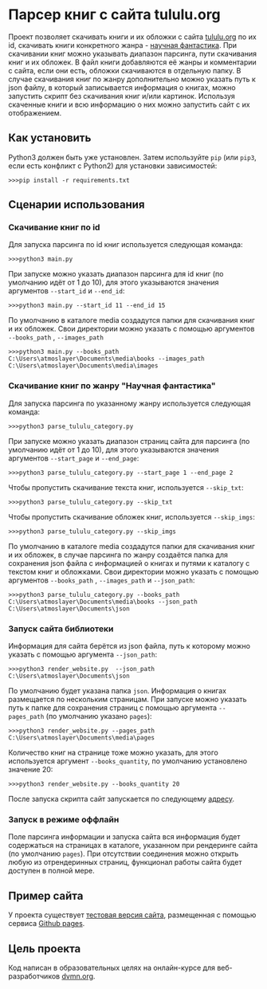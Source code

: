 # Парсер книг с сайта tululu.org
Проект позволяет скачивать книги и их обложки с сайта [tululu.org](https://tululu.org/) по их id, скачивать книги конкретного жанра -
[научная фантастика](https://tululu.org/l55).
При скачивании книг можно указывать диапазон парсинга, пути скачивания книг и их обложек. В файл книги добавляются её жанры и комментарии с сайта,
если они есть, обложки скачиваются в отдельную папку. В случае скачивания книг по жанру дополнительно можно указать путь к json файлу, в который записывается информация о книгах, 
можно запустить скрипт без скачивания книг и/или картинок. Используя скаченные книги и всю информацию о них можно запустить сайт
с их отображением.
## Как установить
Python3 должен быть уже установлен. 
Затем используйте `pip` (или `pip3`, если есть конфликт с Python2) для установки зависимостей:
```
>>>pip install -r requirements.txt
```
## Сценарии использования
### Скачивание книг по id
Для запуска парсинга по id книг используется следующая команда:
```
>>>python3 main.py
```
При запуске можно указать диапазон парсинга для id книг (по умолчанию идёт от 1 до 10), для этого 
указываются значения аргументов `--start_id` и `--end_id`:
```
>>>python3 main.py --start_id 11 --end_id 15
```
По умолчанию в каталоге media создадутся папки для скачивания книг и их обложек.
Свои директории можно указать 
с помощью аргументов `--books_path` , `--images_path`
```
>>>python3 main.py --books_path C:\Users\atmoslayer\Documents\media\books --images_path C:\Users\atmoslayer\Documents\media\images
```
### Скачивание книг по жанру "Научная фантастика"
Для запуска парсинга по указанному жанру используется следующая команда:
```
>>>python3 parse_tululu_category.py
```
При запуске можно указать диапазон страниц сайта для парсинга (по умолчанию идёт от 1 до 10), для этого 
указываются значения аргументов `--start_page` и `--end_page`:
```
>>>python3 parse_tululu_category.py --start_page 1 --end_page 2
```
Чтобы пропустить скачивание текста книг, используется `--skip_txt`:
```
>>>python3 parse_tululu_category.py --skip_txt
```
Чтобы пропустить скачивание обложек книг, используется `--skip_imgs`:
```
>>>python3 parse_tululu_category.py --skip_imgs
```
По умолчанию в каталоге media создадутся папки для скачивания книг и их обложек, в случае парсинга по жанру
создаётся папка для сохранения json файла с информацией о книгах и путями к каталогу с текстом книг и обложками. Свои директории можно указать 
с помощью аргументов `--books_path` , `--images_path` и `--json_path`:
```
>>>python3 parse_tululu_category.py --books_path C:\Users\atmoslayer\Documents\media\books --json_path C:\Users\atmoslayer\Documents\json
```
### Запуск сайта библиотеки
Информация для сайта берётся из json файла, путь к которому можно указать с помощью аргумента
`--json_path`:
```
>>>python3 render_website.py  --json_path C:\Users\atmoslayer\Documents\json
```
По умолчанию будет указана папка `json`.
Информация о книгах размещается по нескольким страницам. При запуске можно указать путь к папке для сохранения страниц
с помощью аргумента `--pages_path` (по умолчанию указано `pages`):
```
>>>python3 render_website.py --pages_path C:\Users\atmoslayer\Documents\media\pages
```
Количество книг на странице тоже можно указать, для этого используется аргумент `--books_quantity`, по умолчанию установлено значение 20:
```
>>>python3 render_website.py --books_quantity 20
```
После запуска скрипта сайт запускается по следующему [адресу](http://127.0.0.1:5500/pages/index1.html).
### Запуск в режиме оффлайн
Поле парсинга информации и запуска сайта вся информация будет содержаться на страницах в каталоге, указанном 
при рендеринге сайта (по умолчанию `pages`). При отсутствии соединения можно открыть любую из отрендеринных 
страниц, функционал работы сайта будет доступен в полной мере.
## Пример сайта
У проекта существует [тестовая версия сайта](https://atmoslayer.github.io/library-parser/pages/index1.html), размещенная с помощью сервиса [Github pages](https://pages.github.com/).
## Цель проекта
Код написан в образовательных целях на онлайн-курсе для веб-разработчиков [dvmn.org](https://dvmn.org/).
